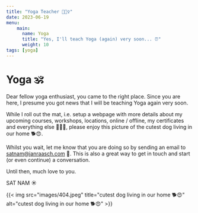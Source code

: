 ```yaml
---
title: "Yoga Teacher 🧘🏻‍♀️"
date: 2023-06-19
menu:
    main:
      name: Yoga
      title: "Yes, I'll teach Yoga (again) very soon... ⏰"
      weight: 10
tags: [yoga]
---
```


# Yoga 🕉

Dear fellow yoga enthusiast, you came to the right place. Since you are here, I presume you got news that I will be teaching Yoga again very soon. 

While I roll out the mat, i.e. setup a webpage with more details about my upcoming courses, workshops, locations, online / offline, my certificates and everything else 🤩😋😁, please enjoy this picture of the cutest dog living in our home 🐕😍. 

Whilst you wait, let me know that you are doing so by sending an email to [satnam@janraasch.com](mailto:satnam@janraasch.com) 📧. This is also a great way to get in touch and start (or even continue) a conversation.

Until then, much love to you.

SAT NAM ☀️

{{< img src="images/404.jpeg" title="cutest dog living in our home 🐕😍" alt="cutest dog living in our home 🐕😍" >}}

